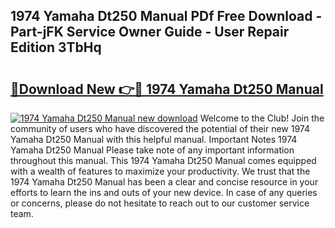 ## 1974 Yamaha Dt250 Manual PDf Free Download - Part-jFK Service Owner Guide - User Repair Edition 3TbHq

# <h2><a href="http://bc79922.oget.top/?id=1974+Yamaha+Dt250+Manual">🔗Download New 👉🔴 1974 Yamaha Dt250 Manual</a></h2>

[![1974 Yamaha Dt250 Manual new download](https://i.imgur.com/5g1atiW.png)](http://bc79922.oget.top/?id=1974+Yamaha+Dt250+Manual)
Welcome to the Club! Join the community of users who have discovered the potential of their new 1974 Yamaha Dt250 Manual with this helpful manual. Important Notes 1974 Yamaha Dt250 Manual Please take note of any important information throughout this manual. This 1974 Yamaha Dt250 Manual comes equipped with a wealth of features to maximize your productivity. We trust that the 1974 Yamaha Dt250 Manual has been a clear and concise resource in your efforts to learn the ins and outs of your new device. In case of any queries or concerns, please do not hesitate to reach out to our customer service team.
